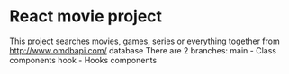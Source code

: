 # React movie project

This project searches movies, games, series or everything together from http://www.omdbapi.com/ database
There are 2 branches:
main - Class components
hook - Hooks components
